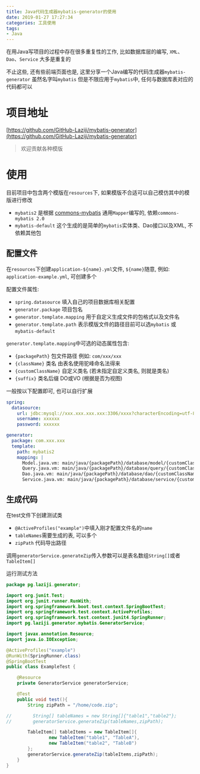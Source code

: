 ```yaml
---
title: Java代码生成器mybatis-generator的使用
date: 2019-01-27 17:27:34
categories: 工具使用
tags:
- Java
---
```


在用Java写项目的过程中存在很多重复性的工作, 比如数据库层的编写, `XML`、`Dao`、`Service` 大多是重复的

不止这些, 还有些前端页面也是, 这里分享一个Java编写的代码生成器`mybatis-generator` 虽然名字叫`mybatis` 但是不限应用于`mybatis`中, 任何与数据库表对应的代码都可以

# 项目地址
[https://github.com/GitHub-Laziji/mybatis-generator](https://github.com/GitHub-Laziji/mybatis-generator)

> 欢迎贡献各种模版


# 使用
目前项目中包含两个模版在`resources`下, 如果模版不合适可以自己模仿其中的模版进行修改

- `mybatis2` 是根据 [commons-mybatis](https://github.com/GitHub-Laziji/commons-mybatis) 通用`Mapper`编写的, 依赖`commons-mybatis 2.0`
- `mybatis-default` 这个生成的是简单的`mybatis`实体类、Dao接口以及XML, 不依赖其他包


## 配置文件
在`resources`下创建`application-${name}.yml`文件, `${name}`随意, 例如: `application-example.yml`, 可创建多个

配置文件属性:
- `spring.datasource` 填入自己的项目数据库相关配置
- `generator.package` 项目包名
- `generator.template.mapping` 用于自定义生成文件的包格式以及文件名
- `generator.template.path` 表示模版文件的路径目前可以选`mybatis` 或 `mybatis-default`

`generator.template.mapping`中可选的动态属性包含:
- `{packagePath}` 包文件路径 例如: `com/xxx/xxx`
- `{className}` 类名 由表名使用驼峰命名法得来
- `{customClassName}` 自定义类名 (若未指定自定义类名, 则就是类名)
- `{suffix}` 类名后缀 DO或VO (根据是否为视图)

一般按以下配置即可, 也可以自行扩展
```yml
spring:
  datasource:
    url: jdbc:mysql://xxx.xxx.xxx.xxx:3306/xxxx?characterEncoding=utf-8
    username: xxxxxx
    password: xxxxxx

generator:
  package: com.xxx.xxx
  template:
    path: mybatis2
    mapping: |
      Model.java.vm: main/java/{packagePath}/database/model/{customClassName}.java
      Query.java.vm: main/java/{packagePath}/database/query/{customClassName}Query.java
      Dao.java.vm: main/java/{packagePath}/database/dao/{customClassName}Dao.java
      Service.java.vm: main/java/{packagePath}/database/service/{customClassName}Service.java
```

## 生成代码
在test文件下创建测试类
- `@ActiveProfiles("example")`中填入刚才配置文件名的`name`
- `tableNames`需要生成的表, 可以多个
- `zipPath` 代码导出路径

调用`generatorService.generateZip`传入参数可以是表名数组`String[]`或者`TableItem[]`

运行测试方法
```Java
package pg.laziji.generator;

import org.junit.Test;
import org.junit.runner.RunWith;
import org.springframework.boot.test.context.SpringBootTest;
import org.springframework.test.context.ActiveProfiles;
import org.springframework.test.context.junit4.SpringRunner;
import pg.laziji.generator.mybatis.GeneratorService;

import javax.annotation.Resource;
import java.io.IOException;

@ActiveProfiles("example")
@RunWith(SpringRunner.class)
@SpringBootTest
public class ExampleTest {

    @Resource
    private GeneratorService generatorService;

    @Test
    public void test(){
        String zipPath = "/home/code.zip";

//        String[] tableNames = new String[]{"table1","table2"};
//        generatorService.generateZip(tableNames,zipPath);

        TableItem[] tableItems = new TableItem[]{
                new TableItem("table1", "TableA"),
                new TableItem("table2", "TableB")
        };
        generatorService.generateZip(tableItems,zipPath);
    }
}
```